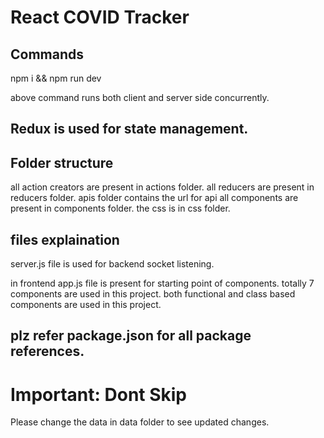 # React COVID Tracker

## Commands

npm i && npm run dev

above command runs both client and server side concurrently.

## Redux is used for state management.

## Folder structure

all action creators are present in actions folder.
all reducers are present in reducers folder.
apis folder contains the url for api
all components are present in components folder.
the css is in css folder.

## files explaination

server.js file is used for backend socket listening.

in frontend app.js file is present for starting point of components.
totally 7 components are used in this project.
both functional and class based components are used in this project.

## plz refer package.json for all package references.

# Important: Dont Skip

Please change the data in data folder to see updated changes.
